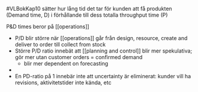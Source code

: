 #VLBokKap10
sätter hur lång tid det tar för kunden att få produkten (Demand time, D) i förhållande till dess totalla throughput time (P)

P&D times beror på [[operations]]
- P/D blir större när [[operations]] går från design, resource, create and deliver to order till collect from stock
- Större P/D ratio innebät att [[planning and control]] blir mer spekulativa; gör mer utan customer orders = confirmed demand
	- blir mer dependent on forecasting
- 
- En PD-ratio på 1 innebär inte att uncertainty är eliminerat: kunder vill ha revisions, aktivitetstider inte kända, etc